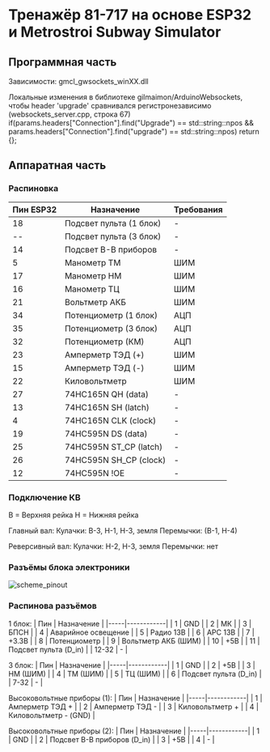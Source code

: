 # Тренажёр 81-717 на основе ESP32 и Metrostroi Subway Simulator

## Программная часть

Зависимости: gmcl_gwsockets_winXX.dll

Локальные изменения в библиотеке gilmaimon/ArduinoWebsockets, чтобы header 'upgrade' сравнивался регистронезависимо (websockets_server.cpp, строка 67)
if(params.headers["Connection"].find("Upgrade") == std::string::npos && params.headers["Connection"].find("upgrade") == std::string::npos) return {};

## Аппаратная часть

### Распиновка

| Пин ESP32 | Назначение | Требования |
|-----------|------------|------------|
| 18 | Подсвет пульта (1 блок) | - |
| -- | Подсвет пульта (3 блок) | - |
| 14 | Подсвет В-В приборов | - |
| 5 | Манометр ТМ | ШИМ |
| 17 | Манометр НМ | ШИМ |
| 16 | Манометр ТЦ | ШИМ |
| 21 | Вольтметр АКБ | ШИМ |
| 34 | Потенциометр (1 блок) | АЦП |
| 35 | Потенциометр (3 блок) | АЦП |
| 32 | Потенциометр (КМ) | АЦП |
| 23 | Амперметр ТЭД (+) | ШИМ |
| 15 | Амперметр ТЭД (-) | ШИМ |
| 22 | Киловольтметр | ШИМ |
| 27 | 74HC165N QH (data) | - |
| 13 | 74HC165N SH (latch) | - |
| 4 | 74HC165N CLK (clock) | - |
| 19 | 74HC595N DS (data) | - |
| 25 | 74HC595N ST_CP (latch) | - |
| 26 | 74HC595N SH_CP (clock) | - |
| 12 | 74HC595N !OE | - |

### Подключение КВ

В = Верхняя рейка
Н = Нижняя рейка

Главный вал:
Кулачки: В-3, Н-1, Н-3, земля
Перемычки: (В-1, Н-4)

Реверсивный вал:
Кулачки: Н-2, Н-3, земля
Перемычки: нет

### Разъёмы блока электроники

![scheme_pinout](https://github.com/user-attachments/assets/8fa1d35d-4b7a-45fe-a433-de70986d0ec6)

### Распинова разъёмов

1 блок:
| Пин | Назначение |
|-----|------------|
| 1 | GND |
| 2 | МК |
| 3 | БПСН |
| 4 | Аварийное освещение |
| 5 | Радио 13В |
| 6 | АРС 13В |
| 7 | +3.3В |
| 8 | Потенциометр |
| 9 | Вольтметр АКБ (ШИМ) |
| 10 | +5В |
| 11 | Подсвет пульта (D_in) |
| 12-32 | - |

3 блок:
| Пин | Назначение |
|-----|------------|
| 1 | GND |
| 2 | +5В |
| 3 | НМ (ШИМ) |
| 4 | ТМ (ШИМ) |
| 5 | ТЦ (ШИМ) |
| 6 | Подсвет пульта (D_in) |
| 7-32 | - |

Высоковольтные приборы (1):
| Пин | Назначение |
|-----|------------|
| 1 | Амперметр ТЭД + |
| 2 | Амперметр ТЭД - |
| 3 | Киловольтметр + |
| 4 | Киловольтметр - (GND) |


Высоковольтные приборы (2):
| Пин | Назначение |
|-----|------------|
| 1 | GND |
| 2 | Подсвет В-В приборов (D_in) |
| 3 | +5В |
| 4 | - |
